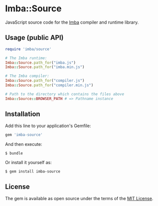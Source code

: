 # Imba::Source

JavaScript source code for the [Imba](https://github.com/somebee/imba) compiler and runtime library.

## Usage (public API)

```ruby
require 'imba/source'

# The Imba runtime:
Imba::Source.path_for("imba.js")
Imba::Source.path_for("imba.min.js")

# The Imba compiler:
Imba::Source.path_for("compiler.js")
Imba::Source.path_for("compiler.min.js")

# Path to the directory which contains the files above
Imba::Source::BROWSER_PATH # => Pathname instance
```

## Installation

Add this line to your application's Gemfile:

```ruby
gem 'imba-source'
```

And then execute:

    $ bundle

Or install it yourself as:

    $ gem install imba-source

## License

The gem is available as open source under the terms of the [MIT License](http://opensource.org/licenses/MIT).


